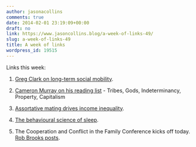 ```yaml
---
author: jasonacollins
comments: true
date: 2014-02-01 23:19:09+00:00
draft: no
link: https://www.jasoncollins.blog/a-week-of-links-49/
slug: a-week-of-links-49
title: A week of links
wordpress_id: 19515
---
```


Links this week:






	
  1. [Greg Clark on long-term social mobility](http://www.washingtonpost.com/blogs/wonkblog/wp/2014/01/29/everyone-likes-the-idea-of-equal-opportunity-this-economist-thinks-its-a-fantasy/).

	
  2. [Cameron Murray on his reading list](http://ckmurray.blogspot.com.au/2014/01/tribes-gods-indeterminancy-property.html) - Tribes, Gods, Indeterminancy, Property, Capitalism

	
  3. [Assortative mating drives income inequality](http://marginalrevolution.com/marginalrevolution/2014/01/assortative-mating-and-income-inequality.html).

	
  4. [The behavioural science of sleep](http://www.nytimes.com/2014/02/02/business/get-some-sleep-and-wake-up-the-gdp.html).

	
  5. The Cooperation and Conflict in the Family Conference kicks off today. [Rob Brooks posts](http://theconversation.com/cooperation-and-conflict-in-sex-reproduction-and-family-life-22666).


